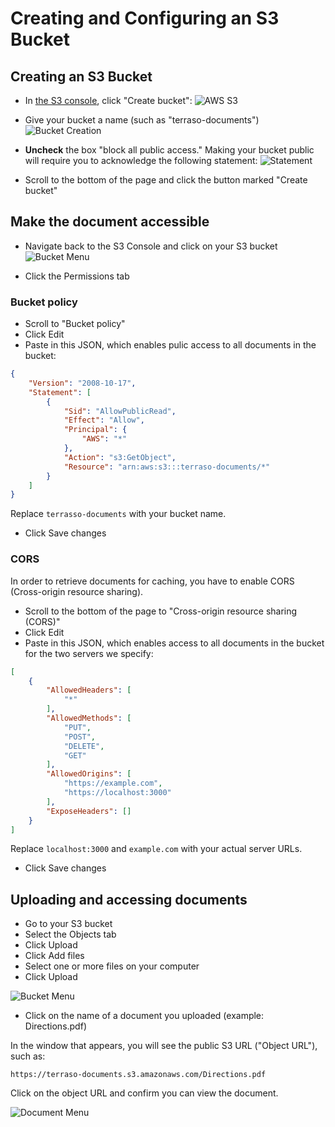 
# Creating and Configuring an S3 Bucket

## Creating an S3 Bucket

* In [the S3 console](https://s3.console.aws.amazon.com/s3/), click "Create bucket":
![AWS S3](https://i.ibb.co/Gf6VGLv/Screen-Shot-2021-05-27-at-9-24-40-AM.png)

* Give your bucket a name (such as "terraso-documents")
![Bucket Creation](https://i.ibb.co/w6CmxV9/Screen-Shot-2021-05-27-at-9-25-14-AM.png)

* **Uncheck** the box "block all public access." Making your bucket public will require you to acknowledge the following statement:
![Statement](https://i.ibb.co/hm0qzkc/Screen-Shot-2021-05-27-at-9-47-03-AM.png)

* Scroll to the bottom of the page and click the button marked "Create bucket"


## Make the document accessible

* Navigate back to the S3 Console and click on your S3 bucket
![Bucket Menu](https://i.ibb.co/j3YFnf4/Screen-Shot-2021-05-27-at-10-01-32-AM.png)

* Click the Permissions tab

### Bucket policy
* Scroll to "Bucket policy"
* Click Edit
* Paste in this JSON, which enables pulic access to all documents in the bucket:
```json
{
    "Version": "2008-10-17",
    "Statement": [
        {
            "Sid": "AllowPublicRead",
            "Effect": "Allow",
            "Principal": {
                "AWS": "*"
            },
            "Action": "s3:GetObject",
            "Resource": "arn:aws:s3:::terraso-documents/*"
        }
    ]
}
```

Replace `terrasso-documents` with your bucket name.

* Click Save changes

### CORS

In order to retrieve documents for caching, you have to enable CORS (Cross-origin resource sharing).

* Scroll to the bottom of the page to "Cross-origin resource sharing (CORS)"
* Click Edit
* Paste in this JSON, which enables access to all documents in the bucket for the two servers we specify:
```json
[
    {
        "AllowedHeaders": [
            "*"
        ],
        "AllowedMethods": [
            "PUT",
            "POST",
            "DELETE",
            "GET"
        ],
        "AllowedOrigins": [
            "https://example.com",
            "https://localhost:3000"
        ],
        "ExposeHeaders": []
    }
]
```

Replace `localhost:3000` and `example.com` with your actual server URLs.

* Click Save changes

## Uploading and accessing documents

* Go to your S3 bucket
* Select the Objects tab
* Click Upload
* Click Add files
* Select one or more files on your computer
* Click Upload

![Bucket Menu](https://i.ibb.co/b3H1R2p/Screen-Shot-2021-05-27-at-10-36-22-AM.png)

* Click on the name of a document you uploaded (example: Directions.pdf)

In the window that appears, you will see the public S3 URL ("Object URL"), such as:
```
https://terraso-documents.s3.amazonaws.com/Directions.pdf
```

Click on the object URL and confirm you can view the document.

![Document Menu](https://i.ibb.co/VLkDr9N/Screen-Shot-2021-05-27-at-10-22-57-AM.png)
